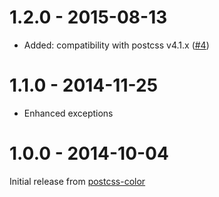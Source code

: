 # 1.2.0 - 2015-08-13

- Added: compatibility with postcss v4.1.x
([#4](https://github.com/postcss/postcss-color-hwb/pull/4))

# 1.1.0 - 2014-11-25

- Enhanced exceptions

# 1.0.0 - 2014-10-04

Initial release from [postcss-color](https://github.com/postcss/postcss-color)
